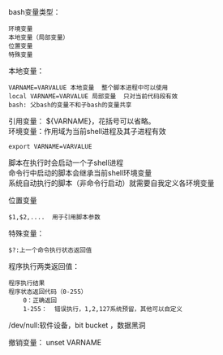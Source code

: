 bash变量类型：

	环境变量  
	本地变量（局部变量）  
	位置变量  
	特殊变量  

本地变量：

	VARNAME=VARVALUE 本地变量  整个脚本进程中可以使用
    local VARNAME=VARVALUE 局部变量  只对当前代码段有效  
	bash: 父bash的变量不和子bash的变量共享  

引用变量： ${VARNAME}，花括号可以省略。  
环境变量：作用域为当前shell进程及其子进程有效  

    export VARNAME=VARVALUE  

脚本在执行时会启动一个子shell进程  
命令行中启动的脚本会继承当前shell环境变量  
系统自动执行的脚本（非命令行启动）就需要自我定义各环境变量  

位置变量  

    $1,$2,....  用于引用脚本参数

特殊变量：  

    $?:上一个命令执行状态返回值  

程序执行两类返回值：

    程序执行结果  
    程序状态返回代码（0-255） 
        0：正确返回  
        1-255：  错误执行，1,2,127系统预留，其他可以自定义  

/dev/null:软件设备，bit bucket ，数据黑洞     

撤销变量：   unset VARNAME   